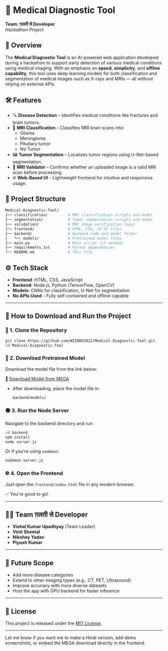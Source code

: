 
# 🧠 Medical Diagnostic Tool  
**Team: ग़लती से Developer**  
_Hackathon Project_

## 🚀 Overview

The **Medical Diagnostic Tool** is an AI-powered web application developed during a hackathon to support early detection of various medical conditions using medical imaging. With an emphasis on **speed**, **simplicity**, and **offline capability**, this tool uses deep learning models for both classification and segmentation of medical images such as X-rays and MRIs — all without relying on external APIs.

## 🛠️ Features

- 🔍 **Disease Detection** – Identifies medical conditions like fractures and brain tumors.
- 🧠 **MRI Classification** – Classifies MRI brain scans into:
  - Glioma
  - Meningioma
  - Pituitary tumor
  - No Tumor
- 🖼️ **Tumor Segmentation** – Localizes tumor regions using U-Net-based segmentation.
- 📸 **MRI Validator** – Confirms whether an uploaded image is a valid MRI scan before processing.
- 🌐 **Web-Based UI** – Lightweight frontend for intuitive and responsive usage.

## 📁 Project Structure

```bash
Medical-Diagnostic-Tool/
├── classification/         # MRI classification scripts and model
├── segmentation/           # Tumor segmentation scripts and model
├── validation/             # MRI image verification logic
├── frontend/               # HTML, CSS, JS UI files
├── backend/                # Backend code and model folder
│   └── models/             # Pretrained model files
├── main.py                 # Main script (if needed)
├── requirements.txt        # Python dependencies
└── README.md               # This file
```

## ⚙️ Tech Stack

- **Frontend**: HTML, CSS, JavaScript
- **Backend**: Node.js, Python (TensorFlow, OpenCV)
- **Models**: CNNs for classification, U-Net for segmentation
- **No APIs Used** – Fully self-contained and offline-capable

---

## 🧩 How to Download and Run the Project

### 🔽 1. Clone the Repository

```bash
git clone https://github.com/WIZARD3022/Medical-Diagnostic-Tool.git
cd Medical-Diagnostic-Tool
```

### 💾 2. Download Pretrained Model

Download the model file from the link below:

🔗 [Download Model from MEGA](https://mega.nz/file/N6ExzRjJ#d0C0GdHaQYc-gG58vs_ts_J-G_Yu4WP2wdaZUx6C7cM)

- After downloading, place the model file in:  
  ```bash
  backend/models/
  ```

### 🟢 3. Run the Node Server

Navigate to the backend directory and run:

```bash
cd backend
npm install
node server.js
```

Or if you're using `nodemon`:

```bash
nodemon server.js
```

### 🌐 4. Open the Frontend

Just open the `frontend/index.html` file in any modern browser.

✅ You're good to go!

---

## 👨‍💻 Team ग़लती से Developer

- **Vishal Kumar Upadhyay** (Team Leader)  
- **Vinit Sheetal**  
- **Nikshey Yadav**  
- **Piyush Kumar**

---

## 🌱 Future Scope

- Add more disease categories
- Extend to other imaging types (e.g., CT, PET, Ultrasound)
- Improve accuracy with more diverse datasets
- Host the app with GPU backend for faster inference

---

## 📄 License

This project is released under the [MIT License](LICENSE).

---

Let me know if you want me to make a Hindi version, add demo screenshots, or embed the MEGA download directly in the frontend.
